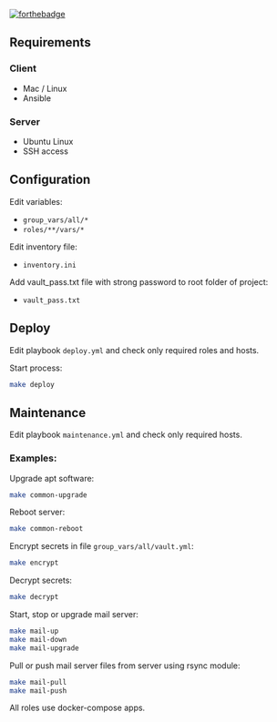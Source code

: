 [![forthebadge](https://forthebadge.com/images/badges/built-with-love.svg)](https://forthebadge.com)

## Requirements

### Client

* Mac / Linux
* Ansible

### Server

* Ubuntu Linux
* SSH access

## Configuration

Edit variables:

* `group_vars/all/*`
* `roles/**/vars/*`

Edit inventory file:

* `inventory.ini`

Add vault_pass.txt file with strong password to root folder of project:

* `vault_pass.txt`

## Deploy

Edit playbook `deploy.yml` and check only required roles and hosts.

Start process:

```sh
make deploy
```

## Maintenance

Edit playbook `maintenance.yml` and check only required hosts.

### Examples:

Upgrade apt software:

```sh
make common-upgrade
```

Reboot server:

```sh
make common-reboot
```

Encrypt secrets in file `group_vars/all/vault.yml`:

```sh
make encrypt
```

Decrypt secrets:

```sh
make decrypt
```

Start, stop or upgrade mail server:

```sh
make mail-up
make mail-down
make mail-upgrade
```

Pull or push mail server files from server using rsync module:

```sh
make mail-pull
make mail-push
```

All roles use docker-compose apps.
